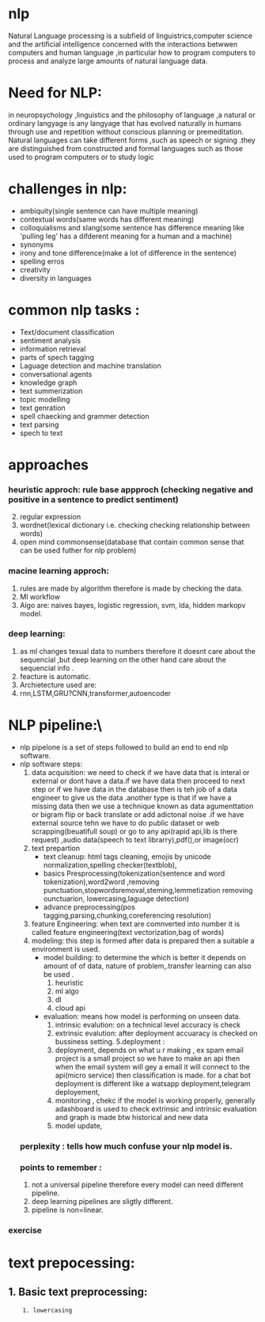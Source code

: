# nlp
Natural Language processing is a subfield of linguistrics,computer science and the artificial intelligence concerned with the interactions betwwen computers and human language ,in particular how to program computers to process and analyze large amounts of natural language data.  
# Need for NLP:
in neuropsychology ,linguistics and the philosophy of language ,a natural or ordinary langyage is any langyage that has evolved naturally in humans through use and repetition without conscious planning or premeditation. Natural languages can take different forms ,such as speech or signing .they are distinguished from constructed and formal languages such as those used to program computers or to study logic  
# challenges in nlp:
- ambiquity(single sentence can have multiple meaning)
- contextual words(same words has different meaning)
- colloquialisms and slang(some sentence has difference meaning like 'pulling leg' has a difderent meaning for a human and a machine)
- synonyms
- irony and tone difference(make a lot of difference in the sentence)
- spelling erros
- creativity
- diversity in languages
# common nlp tasks :
- Text/document classification
- sentiment analysis
- information retrieval
- parts of spech tagging
- Laguage detection and machine translation
- conversational agents
- knowledge graph
- text summerization
- topic modelling
- text genration
- spell chaecking and grammer detection
- text parsing
- spech to text
# approaches 
### heuristic approch: rule base appproch (checking negative and positive in a sentence to predict sentiment)
2. regular expression
3. wordnet(lexical dictionary i.e. checking checking relationship between words)
4. open mind commonsense(database that contain common sense that can be used futher for nlp problem)
### macine learning approch:
1. rules are made by algorithm therefore is made by checking the data.
2. Ml workflow
3. Algo are: naives bayes, logistic regression, svm, lda, hidden markopv model.
### deep learning:
1. as ml changes texual data to numbers therefore it doesnt care about the sequencial ,but deep learning on the other hand care about the sequencial info .
2. feacture is automatic.
3. Archietecture used are:
4. rnn,LSTM,GRU?CNN,transformer,autoencoder
# NLP pipeline:\
- nlp pipelone is a set of steps followed to build an end to end nlp software.
- nlp software steps:
   1. data acquisition: we need to check if we have data that is interal or external or dont have a data.if we have data then proceed to next step or if we have data in the database then is teh job of a data engineer to give us the data .another type is that if we have a missing data then we use a technique known as data agumenttation or bigram flip or back translate or add adictonal noise .if we have external source tehn we have to do public dataset or web scrapping(beuatifull soup) or  go to any api(rapid api,lib is there request) ,audio data(speech to text librarry),pdf(),or image(ocr)
   2. text prepartion
       - text cleanup: html tags cleaning, emojis by unicode normalization,spelling checker(textblob),
       - basics Presprocessing(tokenization(sentence and word tokenization),word2word ,removing punctuation,stopwordsremoval,steming,lemmetization removing ounctuarion, lowercasing,laguage detection)
       - advance preprocessing(pos tagging,parsing,chunking,coreferencing resolution)
    3. feature Engineering: when text are comnverted into number it is called feature engineering(text vectorization,bag of words)
    4. modeling: this step is formed after data is prepared then a suitable a environment is used.
        - model building: to determine the which is better it depends on amount of of data, nature of problem,.transfer learning can also be used . 
           1. heuristic
           2. ml algo
           3. dl
           4. cloud api
        - evaluation: means how model is performing on unseen data.
            1. intrinsic evalution: on a technical level accuracy is check
            2. extrinsic evalution: after deployment accuaracy is checked on bussiness setting.
     5.deployment  :
          1. deployment, depends on what u r making , ex spam email project is a small project so we have to make an api then when the email system will gey a email it will connect to the api(micro service) then classification is made. for a chat bot deployment is different like a watsapp deployment,telegram deployement,
          2. monitoring , chekc if the model is working properly, generally  adashboard is used to check extrinsic and intrinsic evaluation and graph is made btw historical and new data 
          3.  model update,
   ### perplexity : tells how much confuse your nlp model is.
    ### points to remember :
  1. not a universal pipeline therefore every model can need different pipeline.
  2. deep learning pipelines are sligtly different.
  3. pipeline is non=linear. 
 ### exercise 
 # text prepocessing:
  ## 1. Basic text preprocessing:
        1. lowercasing
        
  
